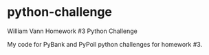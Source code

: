 # python-challenge

William Vann Homework #3 Python Challenge

My code for PyBank and PyPoll python challenges for homework #3.
